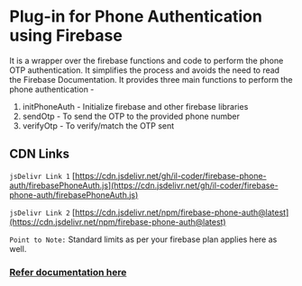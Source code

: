 # Plug-in for Phone Authentication using Firebase

It is a wrapper over the firebase functions and code to perform the phone OTP authentication. It simplifies the process and avoids the need to read the Firebase Documentation. It provides three main functions to perform the phone authentication -

1. initPhoneAuth - Initialize firebase and other firebase libraries
2. sendOtp - To send the OTP to the provided phone number
3. verifyOtp - To verify/match the OTP sent

## CDN Links

`jsDelivr Link 1` [https://cdn.jsdelivr.net/gh/il-coder/firebase-phone-auth/firebasePhoneAuth.js](https://cdn.jsdelivr.net/gh/il-coder/firebase-phone-auth/firebasePhoneAuth.js)

`jsDelivr Link 2` [https://cdn.jsdelivr.net/npm/firebase-phone-auth@latest](https://cdn.jsdelivr.net/npm/firebase-phone-auth@latest)

`Point to Note:` Standard limits as per your firebase plan applies here as well.

### [Refer documentation here](docs.md)

